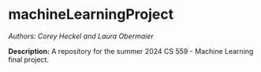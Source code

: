 # machineLearningProject
_Authors: Corey Heckel and Laura Obermaier_

__Description:__ A repository for the summer 2024 CS 559 - Machine Learning final project.
